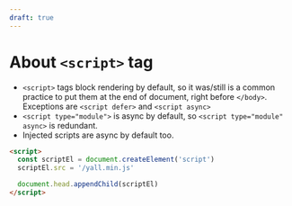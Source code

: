 ```yaml
---
draft: true
---
```


# About `<script>` tag

- `<script>` tags block rendering by default, so it was/still is a common practice to put them at the end of document, right before `</body>`. Exceptions are `<script defer>` and `<script async>`
- `<script type="module">` is async by default, so `<script type="module" async>` is redundant.
- Injected scripts are async by default too.

```html
<script>
  const scriptEl = document.createElement('script')
  scriptEl.src = '/yall.min.js'

  document.head.appendChild(scriptEl)
</script>
```
